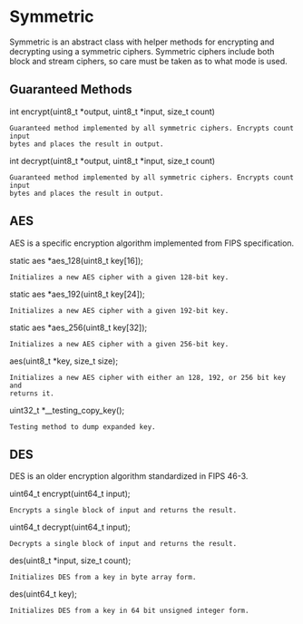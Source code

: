 # Symmetric
Symmetric is an abstract class with helper methods for encrypting and decrypting
using a symmetric ciphers. Symmetric ciphers include both block and stream
ciphers, so care must be taken as to what mode is used.

## Guaranteed Methods

int encrypt(uint8_t \*output, uint8_t \*input, size_t count)

    Guaranteed method implemented by all symmetric ciphers. Encrypts count input
    bytes and places the result in output.


int decrypt(uint8_t \*output, uint8_t \*input, size_t count)

    Guaranteed method implemented by all symmetric ciphers. Encrypts count input
    bytes and places the result in output.


## AES
AES is a specific encryption algorithm implemented from FIPS specification.

static aes \*aes_128(uint8_t key[16]);

    Initializes a new AES cipher with a given 128-bit key.

static aes \*aes_192(uint8_t key[24]);

    Initializes a new AES cipher with a given 192-bit key.

static aes \*aes_256(uint8_t key[32]);

    Initializes a new AES cipher with a given 256-bit key.

aes(uint8_t \*key, size_t size);

    Initializes a new AES cipher with either an 128, 192, or 256 bit key and
    returns it.

uint32_t \*\_\_testing_copy_key();

    Testing method to dump expanded key.

## DES
DES is an older encryption algorithm standardized in FIPS 46-3.

uint64_t encrypt(uint64_t input);

    Encrypts a single block of input and returns the result.

uint64_t decrypt(uint64_t input);

    Decrypts a single block of input and returns the result.

des(uint8_t \*input, size_t count);

    Initializes DES from a key in byte array form.

des(uint64_t key);

    Initializes DES from a key in 64 bit unsigned integer form. 
